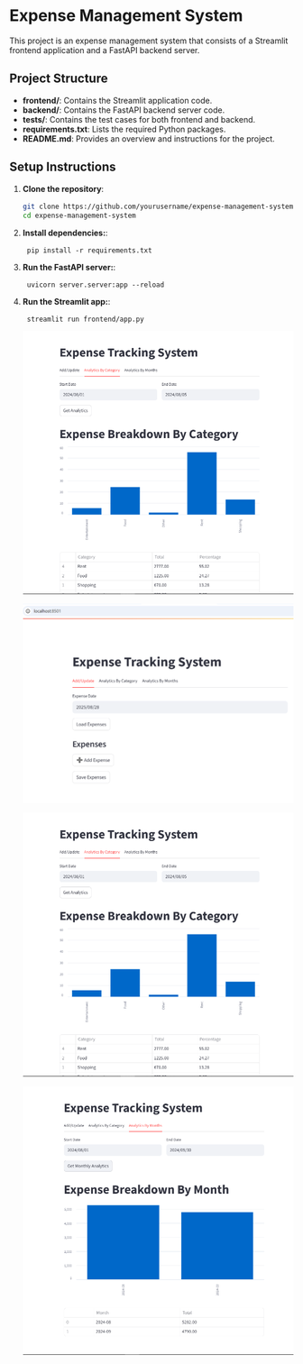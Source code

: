 # Expense Management System

This project is an expense management system that consists of a Streamlit frontend application and a FastAPI backend server.


## Project Structure

- **frontend/**: Contains the Streamlit application code.
- **backend/**: Contains the FastAPI backend server code.
- **tests/**: Contains the test cases for both frontend and backend.
- **requirements.txt**: Lists the required Python packages.
- **README.md**: Provides an overview and instructions for the project.


## Setup Instructions

1. **Clone the repository**:
   ```bash
   git clone https://github.com/yourusername/expense-management-system.git
   cd expense-management-system
   ```
1. **Install dependencies:**:   
   ```commandline
    pip install -r requirements.txt
   ```
1. **Run the FastAPI server:**:   
   ```commandline
    uvicorn server.server:app --reload
   ```
1. **Run the Streamlit app:**:   
   ```commandline
    streamlit run frontend/app.py
   ```

   ![Analytics Interface](https://github.com/calfav/expense_tracker/blob/master/Analytics_category.png)

   ![Analytics Interface](https://github.com/calfav/expense_tracker/blob/master/Expense%20Interface.png)

   ![Analytics Interface](https://github.com/calfav/expense_tracker/blob/master/Analytics_category.png)

   ![Analytics Interface](https://github.com/calfav/expense_tracker/blob/master/Analytics_month.png)



